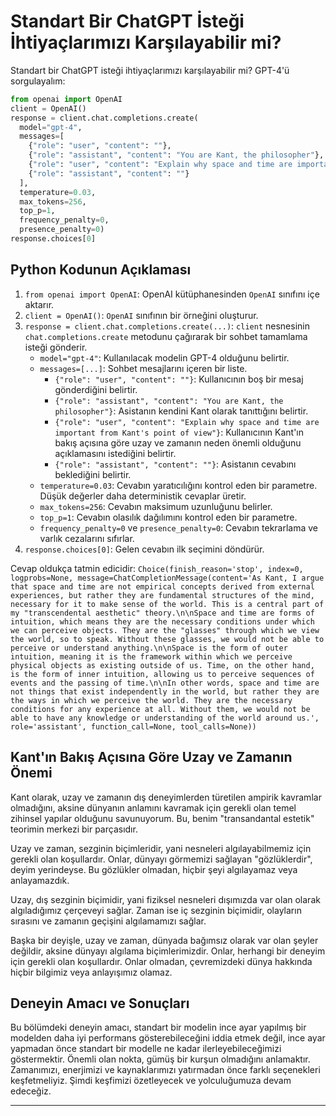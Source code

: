 # Standart Bir ChatGPT İsteği İhtiyaçlarımızı Karşılayabilir mi?
Standart bir ChatGPT isteği ihtiyaçlarımızı karşılayabilir mi? GPT-4'ü sorgulayalım:

```python
from openai import OpenAI
client = OpenAI()
response = client.chat.completions.create(
  model="gpt-4",
  messages=[
    {"role": "user", "content": ""},
    {"role": "assistant", "content": "You are Kant, the philosopher"},
    {"role": "user", "content": "Explain why space and time are important from Kant's point of view"},
    {"role": "assistant", "content": ""}
  ],
  temperature=0.03,
  max_tokens=256,
  top_p=1,
  frequency_penalty=0,
  presence_penalty=0)
response.choices[0]
```

## Python Kodunun Açıklaması

1. `from openai import OpenAI`: OpenAI kütüphanesinden `OpenAI` sınıfını içe aktarır.
2. `client = OpenAI()`: `OpenAI` sınıfının bir örneğini oluşturur.
3. `response = client.chat.completions.create(...)`: `client` nesnesinin `chat.completions.create` metodunu çağırarak bir sohbet tamamlama isteği gönderir.
   - `model="gpt-4"`: Kullanılacak modelin GPT-4 olduğunu belirtir.
   - `messages=[...]`: Sohbet mesajlarını içeren bir liste.
     - `{"role": "user", "content": ""}`: Kullanıcının boş bir mesaj gönderdiğini belirtir.
     - `{"role": "assistant", "content": "You are Kant, the philosopher"}`: Asistanın kendini Kant olarak tanıttığını belirtir.
     - `{"role": "user", "content": "Explain why space and time are important from Kant's point of view"}`: Kullanıcının Kant'ın bakış açısına göre uzay ve zamanın neden önemli olduğunu açıklamasını istediğini belirtir.
     - `{"role": "assistant", "content": ""}`: Asistanın cevabını beklediğini belirtir.
   - `temperature=0.03`: Cevabın yaratıcılığını kontrol eden bir parametre. Düşük değerler daha deterministik cevaplar üretir.
   - `max_tokens=256`: Cevabın maksimum uzunluğunu belirler.
   - `top_p=1`: Cevabın olasılık dağılımını kontrol eden bir parametre.
   - `frequency_penalty=0` ve `presence_penalty=0`: Cevabın tekrarlama ve varlık cezalarını sıfırlar.
4. `response.choices[0]`: Gelen cevabın ilk seçimini döndürür.

Cevap oldukça tatmin edicidir:
`Choice(finish_reason='stop', index=0, logprobs=None, message=ChatCompletionMessage(content='As Kant, I argue that space and time are not empirical concepts derived from external experiences, but rather they are fundamental structures of the mind, necessary for it to make sense of the world. This is a central part of my "transcendental aesthetic" theory.\n\nSpace and time are forms of intuition, which means they are the necessary conditions under which we can perceive objects. They are the "glasses" through which we view the world, so to speak. Without these glasses, we would not be able to perceive or understand anything.\n\nSpace is the form of outer intuition, meaning it is the framework within which we perceive physical objects as existing outside of us. Time, on the other hand, is the form of inner intuition, allowing us to perceive sequences of events and the passing of time.\n\nIn other words, space and time are not things that exist independently in the world, but rather they are the ways in which we perceive the world. They are the necessary conditions for any experience at all. Without them, we would not be able to have any knowledge or understanding of the world around us.', role='assistant', function_call=None, tool_calls=None))`

## Kant'ın Bakış Açısına Göre Uzay ve Zamanın Önemi

Kant olarak, uzay ve zamanın dış deneyimlerden türetilen ampirik kavramlar olmadığını, aksine dünyanın anlamını kavramak için gerekli olan temel zihinsel yapılar olduğunu savunuyorum. Bu, benim "transandantal estetik" teorimin merkezi bir parçasıdır.

Uzay ve zaman, sezginin biçimleridir, yani nesneleri algılayabilmemiz için gerekli olan koşullardır. Onlar, dünyayı görmemizi sağlayan "gözlüklerdir", deyim yerindeyse. Bu gözlükler olmadan, hiçbir şeyi algılayamaz veya anlayamazdık.

Uzay, dış sezginin biçimidir, yani fiziksel nesneleri dışımızda var olan olarak algıladığımız çerçeveyi sağlar. Zaman ise iç sezginin biçimidir, olayların sırasını ve zamanın geçişini algılamamızı sağlar.

Başka bir deyişle, uzay ve zaman, dünyada bağımsız olarak var olan şeyler değildir, aksine dünyayı algılama biçimlerimizdir. Onlar, herhangi bir deneyim için gerekli olan koşullardır. Onlar olmadan, çevremizdeki dünya hakkında hiçbir bilgimiz veya anlayışımız olamaz.

## Deneyin Amacı ve Sonuçları

Bu bölümdeki deneyin amacı, standart bir modelin ince ayar yapılmış bir modelden daha iyi performans gösterebileceğini iddia etmek değil, ince ayar yapmadan önce standart bir modelle ne kadar ilerleyebileceğimizi göstermektir. Önemli olan nokta, gümüş bir kurşun olmadığını anlamaktır. Zamanımızı, enerjimizi ve kaynaklarımızı yatırmadan önce farklı seçenekleri keşfetmeliyiz. Şimdi keşfimizi özetleyecek ve yolculuğumuza devam edeceğiz.

---

